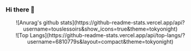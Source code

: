 ### Hi there 👋

<!--
**touslessoirs/touslessoirs** is a ✨ _special_ ✨ repository because its `README.md` (this file) appears on your GitHub profile.

Here are some ideas to get you started:

- 🔭 I’m currently working on ...
- 🌱 I’m currently learning ...
- 👯 I’m looking to collaborate on ...
- 🤔 I’m looking for help with ...
- 💬 Ask me about ...
- 📫 How to reach me: ...
- 😄 Pronouns: ...
- ⚡ Fun fact: ...
-->

<div align="center">
![Anurag's github stats](https://github-readme-stats.vercel.app/api?username=touslessoirs&show_icons=true&theme=tokyonight)
</div>
<div align="center">
![Top Langs](https://github-readme-stats.vercel.app/api/top-langs/?username=6810779s&layout=compact&theme=tokyonight)
</div>
